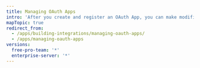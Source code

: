 ```yaml
---
title: Managing OAuth Apps
intro: 'After you create and register an OAuth App, you can make modifications to the app, change permissions, transfer ownership, and delete the app.'
mapTopic: true
redirect_from:
  - /apps/building-integrations/managing-oauth-apps/
  - /apps/managing-oauth-apps
versions:
  free-pro-team: '*'
  enterprise-server: '*'
---
```


